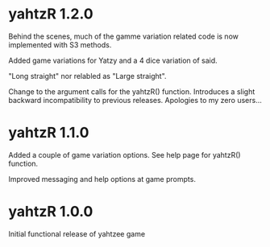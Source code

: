 # yahtzR 1.2.0

Behind the scenes, much of the gamme variation related code is now implemented
with S3 methods.

Added game variations for Yatzy and a 4 dice variation of said.

"Long straight" nor relabled as "Large straight".

Change to the argument calls for the yahtzR() function. Introduces a slight backward
incompatibility to previous releases. Apologies to my zero users...

# yahtzR 1.1.0

Added a couple of game variation options. See help page for yahtzR() function.

Improved messaging and help options at game prompts.

# yahtzR 1.0.0

Initial functional release of yahtzee game
